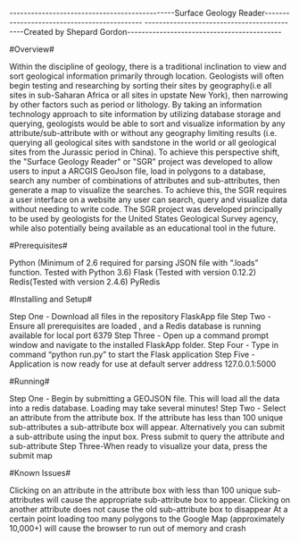 ----------------------------------------------Surface Geology Reader--------------------------------------------
--------------------------------------------Created by Shepard Gordon-------------------------------------------

#Overview#

Within the discipline of geology, there is a traditional inclination to view and sort geological information primarily through location. Geologists will often begin testing and researching by sorting their sites by geography(i.e all sites in sub-Saharan Africa or all sites in upstate New York), then narrowing by other factors such as period or lithology. By taking an information technology approach to site information by utilizing database storage and querying, geologists would be able to sort and visualize information by any attribute/sub-attribute with or without any geography limiting results (i.e. querying all geological sites with sandstone in the world or all geological sites from the Jurassic period in China). To achieve this perspective shift, the "Surface Geology Reader" or "SGR" project was developed to allow users to input a ARCGIS GeoJson file, load in polygons to a database, search any number of combinations of attributes and sub-attributes, then generate a map to visualize the searches. To achieve this, the SGR requires a user interface on a website any user can search, query and visualize data without needing to write code. The SGR project was developed principally to be used by geologists for the United States Geological Survey agency, while also potentially being available as an educational tool in the future.

#Prerequisites#

Python (Minimum of 2.6 required for parsing JSON file with “.loads” function. Tested with Python 3.6)
Flask (Tested with version 0.12.2)
Redis(Tested with version 2.4.6)
PyRedis

#Installing and Setup#

Step One - Download all files in the repository FlaskApp file
Step Two - Ensure all prerequisites are loaded , and a Redis database is running available for local port 6379
Step Three - Open up a command prompt window and navigate to the installed FlaskApp folder.
Step Four - Type in command “python run.py” to start the Flask application
Step Five - Application is now ready for use at default server address 127.0.0.1:5000

#Running#

Step One - Begin by submitting a GEOJSON file. This will load all the data into a redis database. Loading may take several minutes!
Step Two - Select an attribute from the attribute box. If the attribute has less than 100 unique sub-attributes a sub-attribute box will appear. Alternatively you can submit a sub-attribute using the input box. Press submit to query the attribute and sub-attribute 
Step Three-When ready to visualize your data, press the submit map

#Known Issues#

Clicking on an attribute in the attribute box with less than 100 unique sub-attributes will cause the appropriate sub-attribute box to appear. Clicking on another attribute does not cause the old sub-attribute box to disappear
At a certain point loading too many polygons to the Google Map (approximately 10,000+) will cause the browser to run out of memory and crash
